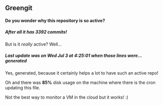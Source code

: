 ## Greengit

#### Do you wonder why this repository is so active?

##### After all it has 3392 commits!

But is it *really* active? Well...

##### Last update was on Wed Jul 3 at 4:25:01 when those lines were... generated

Yes, generated, because it certainly helps a lot to have such an active repo!

Oh and there was **85%** disk usage on the machine
where there is the cron updating this file.

Not the best way to monitor a VM in the cloud but it works! :)
